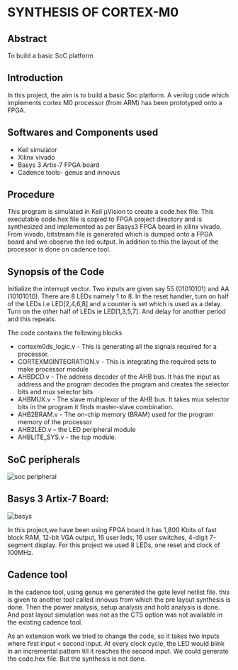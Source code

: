 # SYNTHESIS OF CORTEX-M0

## **Abstract**

To build a basic SoC platform

## **Introduction**

In this project, the aim is to build a basic Soc platform. A verilog code which implements cortex M0 processor (from ARM) has 
been prototyped onto a FPGA. 

## **Softwares and Components used**
-	Keil simulator
-	Xilinx vivado 
-	Basys 3 Artix-7 FPGA board
-	Cadence tools- genus and innovus

## **Procedure**

This program is simulated in Keil μVision to create a code.hex file. This executable code.hex file 
is copied to FPGA project directory and is synthesized and implemented as per Basys3 FPGA board in xilinx vivado. From vivado, 
bitstream file is generated which is dumped onto a FPGA board and we observe the led output. In addition to this the layout of 
the processor is done on cadence tool.

## **Synopsis of the Code**

Initialize the interrupt vector. Two inputs are given say 55 (01010101) and AA (10101010). There are 8 LEDs namely 1 to 8. In 
the reset handler, turn on half of the LEDs i.e LED[2,4,6,8] and a counter is set which is used as a delay. Turn on the other 
half of LEDs ie LED[1,3,5,7]. And delay for another period and this repeats.

The code contains the following blocks
- cortexm0ds_logic.v - This is generating all the signals required for a processor.
- CORTEXM0INTEGRATION.v - This is integrating the required sets to make processor module
- AHBDCD.v  - The address decoder of the AHB bus. It has the input as address and the program decodes the program and creates the 
selector bits and mux selector bits
- AHBMUX.v  - The slave multiplexor of the AHB bus. It takes mux selector bits in the program it finds master-slave combination.
- AHB2BRAM.v - The on-chip memory (BRAM) used for the program memory of the processor
- AHB2LED.v – the LED peripheral module
- AHBLITE_SYS.v  - the top module.

## **SoC peripherals**

![soc peripheral](https://user-images.githubusercontent.com/42762473/49689505-23b3c080-fb48-11e8-8175-80657015085c.jpg)

## **Basys 3 Artix-7 Board:**

![basys](https://user-images.githubusercontent.com/42762473/49689534-768d7800-fb48-11e8-8116-63ac00d001db.jpg)

In this project,we have been using FPGA board.It has 1,800 Kbits of fast block RAM, 12-bit VGA output, 16 user leds, 16 user 
switches, 4-digit 7-segment display. For this project we used 8 LEDs, one reset and clock of 100MHz.

## **Cadence tool**
In the cadence tool, using genus we generated the gate level netlist file. this is given to another tool called innovus from which the pre layout synthesis is done. Then the power analysis, setup analysis and hold analysis is done. And post layout simulation was not as the CTS option was not available in the existing cadence tool.

As an extension work we tried to change the code, so it takes two inputs where first input < second input. At every clock cycle, 
the LED would blink in an incremental pattern till it reaches the second input. We could generate the code.hex file. But the 
synthesis is not done. 
